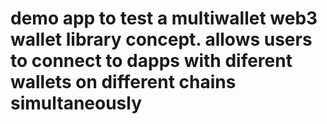 # demo app to test a multiwallet web3 wallet library concept. allows users to connect to dapps with diferent wallets on different chains simultaneously

